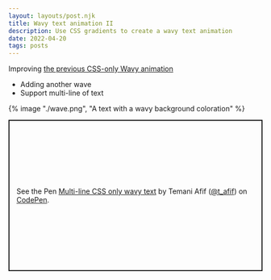 ```yaml
---
layout: layouts/post.njk
title: Wavy text animation II
description: Use CSS gradients to create a wavy text animation
date: 2022-04-20
tags: posts
---
```


Improving [the previous CSS-only Wavy animation](wavy-text-animation/)
* Adding another wave
* Support multi-line of text

{% image "./wave.png", "A text with a wavy background coloration" %}


<p class="codepen" data-height="300" data-default-tab="result" data-slug-hash="WNdPPEO" data-preview="true" data-user="t_afif" style="height: 300px; box-sizing: border-box; display: flex; align-items: center; justify-content: center; border: 2px solid; margin: 1em 0; padding: 1em;">
  <span>See the Pen <a href="https://codepen.io/t_afif/pen/WNdPPEO">
  Multi-line CSS only wavy text</a> by Temani Afif (<a href="https://codepen.io/t_afif">@t_afif</a>)
  on <a href="https://codepen.io">CodePen</a>.</span>
</p>
<script async src="https://cpwebassets.codepen.io/assets/embed/ei.js"></script>
